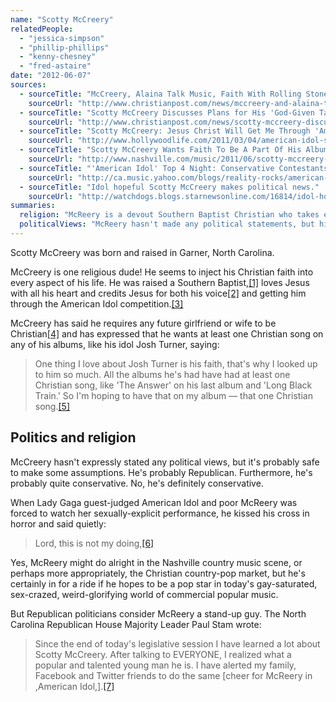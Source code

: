 ```yaml
---
name: "Scotty McCreery"
relatedPeople:
  - "jessica-simpson"
  - "phillip-phillips"
  - "kenny-chesney"
  - "fred-astaire"
date: "2012-06-07"
sources:
  - sourceTitle: "McCreery, Alaina Talk Music, Faith With Rolling Stone"
    sourceUrl: "http://www.christianpost.com/news/mccreery-and-alaina-talk-music-and-faith-with-rolling-stone-50993/"
  - sourceTitle: "Scotty McCreery Discusses Plans for His 'God-Given Talent,'"
    sourceUrl: "http://www.christianpost.com/news/scotty-mccreery-discusses-plans-for-his-god-given-talent-55347/"
  - sourceTitle: "Scotty McCreery: Jesus Christ Will Get Me Through 'American Idol.'"
    sourceUrl: "http://www.hollywoodlife.com/2011/03/04/american-idol-scotty-mccreery/"
  - sourceTitle: "Scotty McCreery Wants Faith To Be A Part Of His Album"
    sourceUrl: "http://www.nashville.com/music/2011/06/scotty-mccreery-wants-faith-to-be-a-part-of-his-album/"
  - sourceTitle: "'American Idol' Top 4 Night: Conservative Contestants Finally Go Gaga"
    sourceUrl: "http://ca.music.yahoo.com/blogs/reality-rocks/american-idol-top-4-night-conservative-contestants-finally-go-gaga.html"
  - sourceTitle: "Idol hopeful Scotty McCreery makes political news."
    sourceUrl: "http://watchdogs.blogs.starnewsonline.com/16814/idol-hopeful-scotty-mccreery-makes-political-news/"
summaries:
  religion: "McReery is a devout Southern Baptist Christian who takes every opportunity to talk about being a devout Southern Baptist Christian."
  politicalViews: "McReery hasn't made any political statements, but his reaction Lady Gaga and his religiosity would likely orient him toward the conservative Republican side of the fence."
---
```


Scotty McCreery was born and raised in Garner, North Carolina.

McCreery is one religious dude! He seems to inject his Christian faith into every aspect of his life. He was raised a Southern Baptist,<a class="source-citation" href="#http%3A%2F%2Fwww.christianpost.com%2Fnews%2Fmccreery-and-alaina-talk-music-and-faith-with-rolling-stone-50993%2F" title="McCreery, Alaina Talk Music, Faith With Rolling Stone">[1]</a> loves Jesus with all his heart and credits Jesus for both his voice<a class="source-citation" href="#http%3A%2F%2Fwww.christianpost.com%2Fnews%2Fscotty-mccreery-discusses-plans-for-his-god-given-talent-55347%2F" title="Scotty McCreery Discusses Plans for His &apos;God-Given Talent,&apos;">[2]</a> and getting him through the American Idol competition.<a class="source-citation" href="#http%3A%2F%2Fwww.hollywoodlife.com%2F2011%2F03%2F04%2Famerican-idol-scotty-mccreery%2F" title="Scotty McCreery: Jesus Christ Will Get Me Through &apos;American Idol.&apos;">[3]</a>

McCreery has said he requires any future girlfriend or wife to be Christian<a class="source-citation" href="#http%3A%2F%2Fwww.christianpost.com%2Fnews%2Fmccreery-and-alaina-talk-music-and-faith-with-rolling-stone-50993%2F" title="McCreery, Alaina Talk Music, Faith With Rolling Stone">[4]</a> and has expressed that he wants at least one Christian song on any of his albums, like his idol Josh Turner, saying:

>One thing I love about Josh Turner is his faith, that's why I looked up to him so much. All the albums he's had have had at least one Christian song, like 'The Answer' on his last album and 'Long Black Train.' So I'm hoping to have that on my album — that one Christian song.<a class="source-citation" href="#http%3A%2F%2Fwww.nashville.com%2Fmusic%2F2011%2F06%2Fscotty-mccreery-wants-faith-to-be-a-part-of-his-album%2F" title="Scotty McCreery Wants Faith To Be A Part Of His Album">[5]</a>

## Politics and religion

McCreery hasn't expressly stated any political views, but it's probably safe to make some assumptions. He's probably Republican. Furthermore, he's probably quite conservative. No, he's definitely conservative.

When Lady Gaga guest-judged American Idol and poor McReery was forced to watch her sexually-explicit performance, he kissed his cross in horror and said quietly:

>Lord, this is not my doing,<a class="source-citation" href="#http%3A%2F%2Fca.music.yahoo.com%2Fblogs%2Freality-rocks%2Famerican-idol-top-4-night-conservative-contestants-finally-go-gaga.html" title="&apos;American Idol&apos; Top 4 Night: Conservative Contestants Finally Go Gaga">[6]</a>

Yes, McReery might do alright in the Nashville country music scene, or perhaps more appropriately, the Christian country-pop market, but he's certainly in for a ride if he hopes to be a pop star in today's gay-saturated, sex-crazed, weird-glorifying world of commercial popular music.

But Republican politicians consider McReery a stand-up guy. The North Carolina Republican House Majority Leader Paul Stam wrote:

>Since the end of today's legislative session I have learned a lot about Scotty McCreery. After talking to EVERYONE, I realized what a popular and talented young man he is. I have alerted my family, Facebook and Twitter friends to do the same [cheer for McReery in ,American Idol,].<a class="source-citation" href="#http%3A%2F%2Fwatchdogs.blogs.starnewsonline.com%2F16814%2Fidol-hopeful-scotty-mccreery-makes-political-news%2F" title="Idol hopeful Scotty McCreery makes political news.">[7]</a>